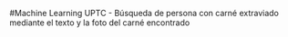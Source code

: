 #Machine Learning UPTC - Búsqueda de persona con carné extraviado mediante el texto y la foto del carné encontrado
